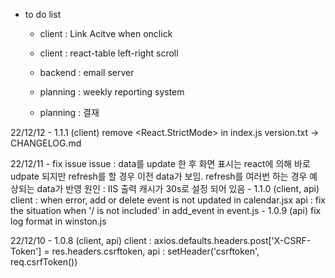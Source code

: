 * to do list 
    - client : Link Acitve when onclick
    - client : react-table left-right scroll 
    - backend : email server

    - planning : weekly reporting system 
    - planning : 결재 

22/12/12
    - 1.1.1 (client)
        remove <React.StrictMode> in index.js 
        version.txt -> CHANGELOG.md

22/12/11
    - fix issue
        issue : data를 update 한 후 화면 표시는 react에 의해 바로 udpate 되지만 refresh를 
                할 경우 이전 data가 보임. refresh를 여러번 하는 경우 예상되는 data가 반영
        원인 : IIS 출력 캐시가 30s로 설정 되어 있음
    - 1.1.0 (client, api)
        client : when error, add or delete event is not updated in calendar.jsx 
        api : fix the situation when '/ is not included' in add_event in event.js
    - 1.0.9 (api)
        fix log format in winston.js

22/12/10
    - 1.0.8 (client, api)
        client : axios.defaults.headers.post['X-CSRF-Token'] = res.headers.csrftoken, 
        api : setHeader('csrftoken', req.csrfToken())
     
        
